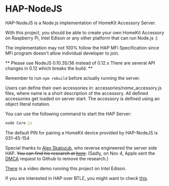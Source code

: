 HAP-NodeJS
=============
HAP-NodeJS is a Node.js implementation of HomeKit Accessory Server.

With this project, you should be able to create your own HomeKit Accessory on Raspberry Pi, Intel Edison or any other platform that can run Node.js :)

The implementation may not 100% follow the HAP MFi Specification since MFi program doesn't allow individual developer to join. 

** Please use NodeJS 0.10.35/36 instead of 0.12.x There are several API changes in 0.12 which breaks the build. **

Remember to run `npm rebuild` before actually running the server.

Users can define their own accessories in: accessories/*name*_accessory.js files, where name is a short description of the accessory. All defined accessories get loaded on server start. The accessory is defined using an object literal notation.

You can use the following command to start the HAP Server:
  ```js
  node Core.js
  ```

The default PIN for pairing a HomeKit device provided by HAP-NodeJS is 031-45-154

Special thanks to [Alex Skalozub](https://twitter.com/pieceofsummer), who reverse engineered the server side HAP. ~~You can find his research at [here](https://gist.github.com/pieceofsummer/13272bf76ac1d6b58a30).~~ (Sadly, on Nov 4, Apple sent the [DMCA](https://github.com/github/dmca/blob/master/2014-11-04-Apple.md) request to Github to remove the research.)

[There](http://instagram.com/p/t4cPlcDksQ/) is a video demo running this project on Intel Edison.

If you are interested in HAP over BTLE, you might want to check [this](https://gist.github.com/KhaosT/6ff09ba71d306d4c1079).


